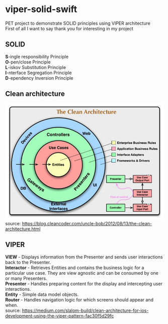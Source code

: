 # viper-solid-swift
PET project to demonstrate SOLID principles using VIPER architecture<br>
First of all I want to say thank you for interesting in my project<br>

## SOLID<br>
**S**-ingle responsibility Principle<br>
**O**-pen/close Principle<br>
**L**-iskov Substitution Principle<br>
**I**-nterface Segregation Principle<br>
**D**-ependency Inversion Principle<br>

## Clean architecture
![clean architecture](https://github.com/Pro2005/viper-solid-swift/blob/main/CleanArchitecture.jpg)<br>
source: https://blog.cleancoder.com/uncle-bob/2012/08/13/the-clean-architecture.html

## VIPER
**VIEW** - Displays information from the Presenter and sends user interactions back to the Presenter.<br>
**Interactor** - Retrieves Entities and contains the business logic for a particular use case. They are view agnostic and can be consumed by one or many Presenters.<br>
**Presenter** - Handles preparing content for the display and intercepting user interactions.<br>
**Entity** - Simple data model objects.<br>
**Router** - Handles navigation logic for which screens should appear and when.<br>
source: https://medium.com/slalom-build/clean-architecture-for-ios-development-using-the-viper-pattern-fac30f5d29fc

